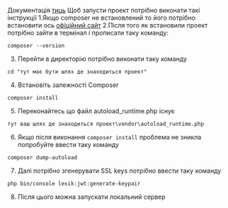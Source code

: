 Документація [тиць](https://documenter.getpostman.com/view/41725631/2sAYX3r3U5)
Щоб запусти проект потрібно виконати такі інструкції
1.Якщо composer не встановлений то його потрібно встановити ось [офіційний сайт](https://getcomposer.org/)
2.Після того як встановили проект потрібно зайти в термінал і прописати таку команду:
```
composer --version
```
3. Перейти  в директорію потрібно виконати таку команду
```
cd "тут має бути шлях де знаходиться проект"
```
4. Встановіть залежності  Composer
```
composer install
```

5. Переконайтесь  що файл autoload_runtime.php існує
```
тут ваш шлях де знаходиться проект\vendor\autoload_runtime.php
```
6. Якщо після виконання ```composer install``` проблема не зникла попробуйте ввести таку команду

```
composer dump-autoload
```
7. Далі потрібно згенерувати  SSL keys потрібно ввести таку команду
```
php bin/console lexik:jwt:generate-keypair

```
8. Після цього можна запускати локальний сервер
   

